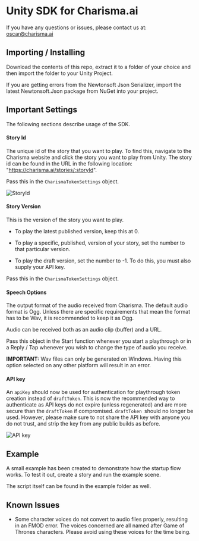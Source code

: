 # Unity SDK for Charisma.ai

If you have any questions or issues, please contact us at: oscar@charisma.ai

## Importing / Installing

Download the contents of this repo, extract it to a folder of your choice and then import the folder to your Unity Project.

If you are getting errors from the Newtonsoft Json Serializer, import the latest Newtonsoft.Json package from NuGet into your project.

## Important Settings

The following sections describe usage of the SDK.

#### Story Id

The unique id of the story that you want to play. To find this, navigate to the Charisma website and click the story you want to play from Unity. The story id can be found in the URL in the following location:
"https://charisma.ai/stories/:storyId".

Pass this in the `CharismaTokenSettings` object.

![StoryId](https://i.ibb.co/sPqS9n2/StoryId.png)

#### Story Version

This is the version of the story you want to play.

- To play the latest published version, keep this at 0.

- To play a specific, published, version of your story, set the number to that particular version.

- To play the draft version, set the number to -1. To do this, you must also supply your API key.

Pass this in the `CharismaTokenSettings` object.

#### Speech Options

The output format of the audio received from Charisma. The default audio format is Ogg. Unless there are specific requirements that mean the format has to be Wav, it is recommended to keep it as Ogg.

Audio can be received both as an audio clip (buffer) and a URL.

Pass this object in the Start function whenever you start a playthrough or in a Reply / Tap whenever you wish to change the type of audio you receive.

**IMPORTANT:** Wav files can only be generated on Windows. Having this option selected on any other platform will result in an error.

#### API key

An `apiKey` should now be used for authentication for playthrough token creation instead of `draftToken`. This is now the recommended way to authenticate as API keys do not expire (unless regenerated) and are more secure than the `draftToken` if compromised. `draftToken `should no longer be used. However, please make sure to not share the API key with anyone you do not trust, and strip the key from any public builds as before.

![API key](https://i.ibb.co/X86bNVK/API-key.png)

## Example

A small example has been created to demonstrate how the startup flow works. To test it out, create a story and run the example scene.

The script itself can be found in the example folder as well.

## Known Issues

- Some character voices do not convert to audio files properly, resulting in an FMOD error. The voices concerned are all named after Game of Thrones characters. Please avoid using these voices for the time being.
